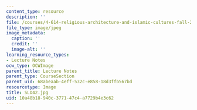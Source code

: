 ```yaml
---
content_type: resource
description: ''
file: /courses/4-614-religious-architecture-and-islamic-cultures-fall-2002/10a48b18940c377147c4a7729b4e3c62_SLD42.jpg
file_type: image/jpeg
image_metadata:
  caption: ''
  credit: ''
  image-alt: ''
learning_resource_types:
- Lecture Notes
ocw_type: OCWImage
parent_title: Lecture Notes
parent_type: CourseSection
parent_uid: 68abeaab-4eff-532c-e858-18d3ffb567bd
resourcetype: Image
title: SLD42.jpg
uid: 10a48b18-940c-3771-47c4-a7729b4e3c62
---
```

